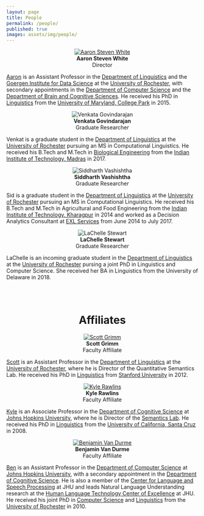 ```yaml
---
layout: page
title: People
permalink: /people/
published: true
images: assets/img/people/
---
```


<div class="page" markdown="1">

<center>
<a href="http://aaronstevenwhite.io"><img class="people" alt="Aaron Steven White" src="{{ page.images | relative_url }}aaron-white.jpg" srcset="{{ page.images | relative_url }}aaron-white.jpg" /></a>
</center>  
<center><b>Aaron Steven White</b></center>
<center>Director</center>

[Aaron](http://aaronstevenwhite.io) is an Assistant Professor in the [Department of Linguistics](http://www.sas.rochester.edu/lin/index.html) and the [Goergen Institute for Data Science](http://www.sas.rochester.edu/dsc/) at the [University of Rochester](https://www.rochester.edu/), with secondary appointments in the [Department of Computer Science](https://www.cs.rochester.edu/) and the [Department of Brain and Cognitive Sciences](http://www.sas.rochester.edu/bcs/). He received his PhD in [Linguistics](http://ling.umd.edu/) from the [University of Maryland, College Park](https://www.umd.edu/) in 2015.

<center>
<img class="people" alt="Venkata Govindarajan" src="{{ page.images | relative_url }}venkata-govindarajan.jpg" srcset="{{ page.images | relative_url }}venkata-govindarajan.jpg" /></center>  
<center><b>Venkata Govindarajan</b>
</center>
<center>Graduate Researcher</center>

Venkat is a graduate student in the [Department of Linguistics](http://www.sas.rochester.edu/lin/index.html) at the [University of Rochester](https://www.rochester.edu/) pursuing an MS in Computational Linguistics. He received his B.Tech and M.Tech in [Biological Engineering](http://biotech.iitm.ac.in) from the [Indian Institute of Technology, Madras](https://www.iitm.ac.in) in 2017.

<center>
<img class="people" alt="Siddharth Vashishtha" src="{{ page.images | relative_url }}siddharth-vashishtha.jpg" srcset="{{ page.images | relative_url }}siddharth-vashishtha.jpg" /></center>  
<center><b>Siddharth Vashishtha</b>
</center>
<center>Graduate Researcher</center>

Sid is a graduate student in the [Department of Linguistics](http://www.sas.rochester.edu/lin/graduate/MS.html) at the [University of Rochester](https://www.rochester.edu/) pursuing an MS in Computational Linguistics. He received his B.Tech and M.Tech in Agricultural and Food Engineering from the [Indian Institute of Technology, Kharagpur](http://www.iitkgp.ac.in/) in 2014 and worked as a Decision Analytics Consultant at [EXL Services](https://www.exlservice.com/analytics/) from June 2014 to July 2017.

<center>
<img class="people" alt="LaChelle Stewart" src="{{ page.images | relative_url }}lachelle-stewart.jpg" srcset="{{ page.images | relative_url }}lachelle-stewart.jpg" /></center>  
<center><b>LaChelle Stewart</b>
</center>
<center>Graduate Researcher</center>

LaChelle is an incoming graduate student in the [Department of Linguistics](http://www.sas.rochester.edu/lin/graduate/MS.html) at the [University of Rochester](https://www.rochester.edu/) pursing a joint PhD in Linguistics and Computer Science. She received her BA in Linguistics from the University of Delaware in 2018.

<br/>
<br/>

<center><h1>Affiliates</h1></center>

<center>
<a href="http://www.sas.rochester.edu/lin/sgrimm/"><img class="people" alt="Scott Grimm" src="{{ page.images | relative_url }}scott-grimm.jpg" srcset="{{ page.images | relative_url }}scott-grimm.jpg" /></a>
</center>  
<center><b>Scott Grimm</b></center>
<center>Faculty Affiliate</center>

[Scott](http://www.sas.rochester.edu/lin/sgrimm/) is an Assistant Professor in the [Department of Linguistics](http://www.sas.rochester.edu/lin/index.html) at the [University of Rochester](https://www.rochester.edu/), where he is Director of the Quantitative Semantics Lab. He received his PhD in [Linguistics](https://linguistics.stanford.edu/) from [Stanford University](https://www.stanford.edu/) in 2012.

<center>
<a href="http://sites.krieger.jhu.edu/rawlins/"><img class="people" alt="Kyle Rawlins" src="{{ page.images | relative_url }}kyle-rawlins.jpg" srcset="{{ page.images | relative_url }}kyle-rawlins.jpg" /></a></center>  
<center><b>Kyle Rawlins</b></center>
<center>Faculty Affiliate</center>

[Kyle](http://sites.krieger.jhu.edu/rawlins/) is an Associate Professor in the [Department of Cognitive Science](http://cogsci.jhu.edu/) at [Johns Hopkins University](https://www.jhu.edu/), where he is Director of the [Semantics Lab](http://sites.krieger.jhu.edu/rawlins/semantics-lab/). He received his PhD in [Linguistics](https://linguistics.ucsc.edu/) from the [University of California, Santa Cruz](https://www.ucsc.edu/) in 2008.

<center>
<a href="http://www.cs.jhu.edu/~vandurme/"><img class="people" alt="Benjamin Van Durme" src="{{ page.images | relative_url }}benjamin-vandurme.jpg" srcset="{{ page.images | relative_url }}benjamin-vandurme.jpg" /></a></center>  
<center><b>Benjamin Van Durme</b></center>
<center>Faculty Affiliate</center>

[Ben](http://www.cs.jhu.edu/~vandurme/) is an Assistant Professor in the [Department of Computer Science](https://www.cs.jhu.edu/) at [Johns Hopkins University](https://www.jhu.edu/), with a secondary appointment in the [Department of Cognitive Science](http://cogsci.jhu.edu/). He is also a member of the [Center for Language and Speech Processing](https://www.clsp.jhu.edu/) at JHU and leads Natural Language Understanding research at the [Human Language Technology Center of Excellence](https://hltcoe.jhu.edu/) at JHU. He received his joint PhD in [Computer Science](https://www.cs.rochester.edu/) and [Linguistics](http://www.sas.rochester.edu/lin/index.html) from the [University of Rochester](https://www.rochester.edu/) in 2010.

</div>
